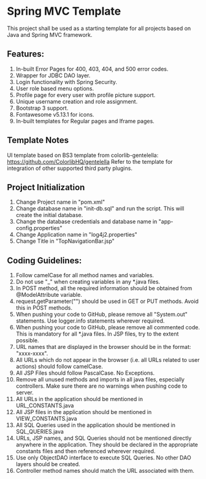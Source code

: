 # Spring MVC Template
This project shall be used as a starting template for all projects based on Java and Spring MVC framework.

## Features:
1. In-built Error Pages for 400, 403, 404, and 500 error codes.
2. Wrapper for JDBC DAO layer.
3. Login functionality with Spring Security.
4. User role based menu options.
5. Profile page for every user with profile picture support.
6. Unique username creation and role assignment.
7. Bootstrap 3 support.
8. Fontawesome v5.13.1 for icons.
9. In-built templates for Regular pages and Iframe pages.

## Template Notes
UI template based on BS3 template from colorlib-gentelella: https://github.com/ColorlibHQ/gentelella
Refer to the template for integration of other supported third party plugins.

## Project Initialization 
1. Change Project name in "pom.xml"
2. Change database name in "init-db.sql" and run the script. This will create the initial database.
3. Change the database credentials and database name in "app-config.properties"
4. Change Application name in "log4j2.properties"
5. Change Title in "TopNavigationBar.jsp"

## Coding Guidelines:
1. Follow camelCase for all method names and variables. 
2. Do not use "_" when creating variables in any *.java files.
3. In POST method, all the required information should be obtained from @ModelAttribute variable.
4. request.getParameter("") should be used in GET or PUT methods. Avoid this in POST methods.
5. When pushing your code to GitHub, please remove all "System.out" statements. Use logger.info statements wherever required.
6. When pushing your code to GitHub, please remove all commented code. This is mandatory for all *.java files. In JSP files, try to the extent possible.
7. URL names that are displayed in the browser should be in the format: "xxxx-xxxx". 
8. All URLs which do not appear in the browser (i.e. all URLs related to user actions) should follow camelCase. 
9. All JSP Files should follow PascalCase. No Exceptions.
10. Remove all unused methods and imports in all java files, especially controllers. Make sure there are no warnings when pushing code to server.
11. All URLs in the application should be mentioned in URL_CONSTANTS.java
12. All JSP files in the application should be mentioned in VIEW_CONSTANTS.java
13. All SQL Queries used in the application should be mentioned in SQL_QUERIES.java
14. URLs, JSP names, and SQL Queries should not be mentioned directly anywhere in the application. They should be declared in the appropriate constants files and then referenced wherever required.
15. Use only ObjectDAO interface to execute SQL Queries. No other DAO layers should be created.
16. Controller method names should match the URL associated with them.
 

